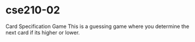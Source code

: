 # cse210-02
Card Specification Game
This is a guessing game where you determine the next card if its higher or lower.
